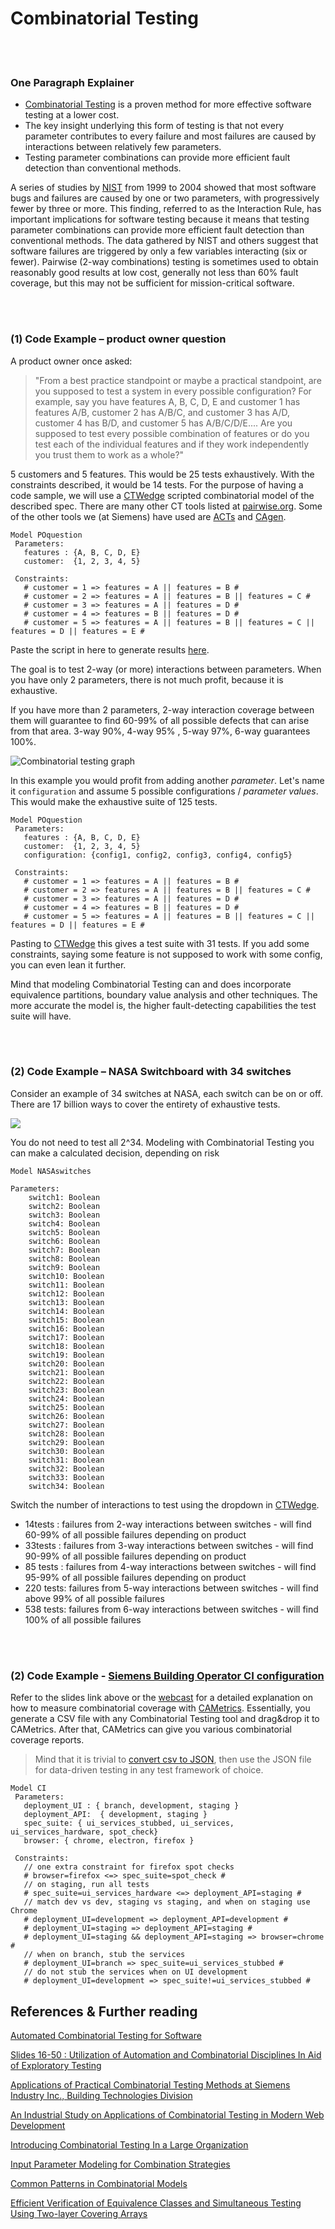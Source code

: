 # Combinatorial Testing

<br/><br/>

### One Paragraph Explainer

* [Combinatorial Testing](http://csrc.nist.gov/Projects/automated-combinatorial-testing-for-software) is a proven method for more effective software testing at a lower cost.
* The key insight underlying this form of testing is that not every parameter contributes to every failure and most failures are caused by interactions between relatively few parameters.
* Testing parameter combinations can provide more efficient fault detection than conventional methods.


A series of studies by [NIST](https://www.nist.gov/) from 1999 to 2004 showed that most software bugs and failures are caused by one or two parameters, with
progressively fewer by three or more. This finding, referred to as the Interaction Rule, has important implications for software testing because it means that testing parameter combinations can provide more efficient fault detection than conventional methods. The data gathered by NIST and others suggest that software failures are triggered by only a few variables interacting (six or fewer). Pairwise (2-way combinations) testing is sometimes used to obtain reasonably good results at low cost, generally not less than 60% fault coverage, but this may not be sufficient for mission-critical software.

<br/><br/>

### (1) Code Example – product owner question

A product owner once asked:
> "From a best practice standpoint or maybe a practical standpoint, are you supposed to test a system in every possible configuration?
For example, say you have features A, B, C, D, E and customer 1 has features A/B, customer 2 has A/B/C, and customer 3 has A/D, customer 4 has B/D, and customer 5 has A/B/C/D/E....
Are you supposed to test every possible combination of features or do you test each of the individual features and if they work independently you trust them to work as a whole?"


5 customers and 5 features. This would be 25 tests exhaustively.
With the constraints described, it would be 14 tests.
For the purpose of having a code sample, we will use a [CTWedge](https://foselab.unibg.it/ctwedge/) scripted combinatorial model of the described spec. There are many other CT tools listed at [pairwise.org](http://pairwise.org/). Some of the other tools we (at Siemens) have used are [ACTs](https://csrc.nist.gov/projects/automated-combinatorial-testing-for-software) and [CAgen](https://matris.sba-research.org/tools/cagen/#/workspaces).

```
Model POquestion
 Parameters:
   features : {A, B, C, D, E}
   customer:  {1, 2, 3, 4, 5}

 Constraints:
   # customer = 1 => features = A || features = B #
   # customer = 2 => features = A || features = B || features = C #
   # customer = 3 => features = A || features = D #
   # customer = 4 => features = B || features = D #
   # customer = 5 => features = A || features = B || features = C || features = D || features = E #
```

Paste the script in here to generate results [here](http://foselab.unibg.it/ctwedge/).

The goal is to test 2-way (or more) interactions between parameters. When you have only 2 parameters, there is not much profit, because it is exhaustive.

If you have more than 2 parameters, 2-way interaction coverage between them will guarantee to find 60-99% of all possible defects that can arise from that area. 3-way 90%, 4-way 95% , 5-way 97%, 6-way guarantees 100%.

![Combinatorial testing graph](../../assets/images/combinatorial-testing/combinatorial-testing-graph.jpg)

In this example you would profit from adding another *parameter*. Let's name it `configuration` and assume 5 possible configurations / *parameter values*. This would make the exhaustive suite of 125 tests.

```
Model POquestion
 Parameters:
   features : {A, B, C, D, E}
   customer:  {1, 2, 3, 4, 5}
   configuration: {config1, config2, config3, config4, config5}

 Constraints:
   # customer = 1 => features = A || features = B #
   # customer = 2 => features = A || features = B || features = C #
   # customer = 3 => features = A || features = D #
   # customer = 4 => features = B || features = D #
   # customer = 5 => features = A || features = B || features = C || features = D || features = E #
```

Pasting to [CTWedge](https://foselab.unibg.it/ctwedge/) this gives a test suite with 31 tests. If you add some constraints, saying some feature is not supposed to work with some config, you can even lean it further.

Mind that modeling Combinatorial Testing can and does incorporate equivalence partitions, boundary value analysis and other techniques. The more accurate the model is, the higher fault-detecting capabilities the test suite will have.


<br/><br/>

### (2) Code Example – NASA Switchboard with 34 switches

Consider an example of 34 switches at NASA, each switch can be on or off.
There are 17 billion ways to cover the entirety of exhaustive tests.

![](../../assets/images/combinatorial-testing/nasa-switches.PNG)

You do not need to test all 2^34. Modeling with Combinatorial Testing you can make a calculated decision, depending on risk

```
Model NASAswitches

Parameters:
    switch1: Boolean
    switch2: Boolean
    switch3: Boolean
    switch4: Boolean
    switch5: Boolean
    switch6: Boolean
    switch7: Boolean
    switch8: Boolean
    switch9: Boolean
    switch10: Boolean
    switch11: Boolean
    switch12: Boolean
    switch13: Boolean
    switch14: Boolean
    switch15: Boolean
    switch16: Boolean
    switch17: Boolean
    switch18: Boolean
    switch19: Boolean
    switch20: Boolean
    switch21: Boolean
    switch22: Boolean
    switch23: Boolean
    switch24: Boolean
    switch25: Boolean
    switch26: Boolean
    switch27: Boolean
    switch28: Boolean
    switch29: Boolean
    switch30: Boolean
    switch31: Boolean
    switch32: Boolean
    switch33: Boolean
    switch34: Boolean
```
Switch the number of interactions to test using the dropdown in [CTWedge](https://foselab.unibg.it/ctwedge/).
* 14tests : failures from 2-way interactions between switches - will find 60-99% of all possible failures depending on product
* 33tests : failures from 3-way interactions between switches - will find 90-99% of all possible failures depending on product
* 85 tests : failures from 4-way interactions between switches - will find 95-99% of all possible failures depending on product
* 220 tests: failures from 5-way interactions between switches - will find above 99% of all possible failures
* 538 tests: failures from 6-way interactions between switches - will find 100% of all possible failures

<br/><br/>

### (2) Code Example - [Siemens Building Operator CI configuration](https://cypress.slides.com/cypress-io/siemens-case-study#/16)

Refer to the slides link above or the [webcast](https://www.youtube.com/watch?v=aMPkaLOpyns&t=1624s) for a detailed explanation on how to measure combinatorial coverage with [CAMetrics](https://matris.sba-research.org/tools/cametrics/#/new). Essentially, you generate a CSV file with any Combinatorial Testing tool and drag&drop it to CAMetrics. After that, CAMetrics can give you various combinatorial coverage reports.

> Mind that it is trivial to [convert csv to JSON](https://www.csvjson.com/csv2json), then use the JSON file for data-driven testing in any test framework of choice.

```
Model CI
 Parameters:
   deployment_UI : { branch, development, staging }
   deployment_API:  { development, staging }
   spec_suite: { ui_services_stubbed, ui_services, ui_services_hardware, spot_check}
   browser: { chrome, electron, firefox }

 Constraints:
   // one extra constraint for firefox spot checks
   # browser=firefox <=> spec_suite=spot_check #
   // on staging, run all tests
   # spec_suite=ui_services_hardware <=> deployment_API=staging #
   // match dev vs dev, staging vs staging, and when on staging use Chrome
   # deployment_UI=development => deployment_API=development #
   # deployment_UI=staging => deployment_API=staging #
   # deployment_UI=staging && deployment_API=staging => browser=chrome #
   // when on branch, stub the services
   # deployment_UI=branch => spec_suite=ui_services_stubbed #
   // do not stub the services when on UI development
   # deployment_UI=development => spec_suite!=ui_services_stubbed #
```

## References & Further reading

[Automated Combinatorial Testing for Software](https://csrc.nist.gov/Projects/automated-combinatorial-testing-for-software)

[Slides 16-50 : Utilization of Automation and Combinatorial Disciplines In Aid of Exploratory Testing](https://prezi.com/tpffqit1yn87/utilization-of-automation-and-combinatorial-disciplines-in-aid-of-exploratory-testing/)

[Applications of Practical Combinatorial Testing Methods at Siemens Industry Inc., Building Technologies Division](https://ieeexplore.ieee.org/document/7899057?section=abstract)

[An Industrial Study on Applications of Combinatorial Testing in Modern Web Development](https://ieeexplore.ieee.org/document/8728910)

[Introducing Combinatorial Testing In a Large Organization](https://ieeexplore.ieee.org/document/7085645/)

[Input Parameter Modeling for Combination Strategies](http://barbie.uta.edu/~mehra/1%20INPUT%20PARAMETER%20MODELING%20FOR%20COMBINATION%20STRATEGIES.pdf)

[Common Patterns in Combinatorial Models](http://barbie.uta.edu/~mehra/62_Common%20Patterns%20in%20Combinatorial%20Models.pdf)

[Efficient Verification of Equivalence Classes and Simultaneous Testing Using Two-layer Covering Arrays](https://tsapps.nist.gov/publication/get_pdf.cfm?pub_id=917899)
